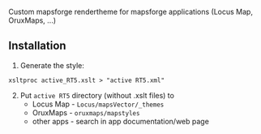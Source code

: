 Custom mapsforge rendertheme for mapsforge applications (Locus Map, OruxMaps, ...)

## Installation

1. Generate the style:
```
xsltproc active_RT5.xslt > "active RT5.xml"
```
2. Put `active RT5` directory (without .xslt files) to 
    * Locus Map - `Locus/mapsVector/_themes`
    * OruxMaps - `oruxmaps/mapstyles`
    * other apps - search in app documentation/web page 



